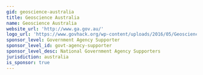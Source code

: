 ```yaml
---
gid: geoscience-australia
title: Geoscience Australia
name: Geoscience Australia
website_url: 'http://www.ga.gov.au/'
logo_url: 'https://www.govhack.org/wp-content/uploads/2016/05/Geoscience-Australia.jpg'
sponsor_level: Government Agency Supporter
sponsor_level_id: govt-agency-supporter
sponsor_level_desc: National Government Agency Supporters
jurisdiction: australia
is_sponsor: true
---
```

